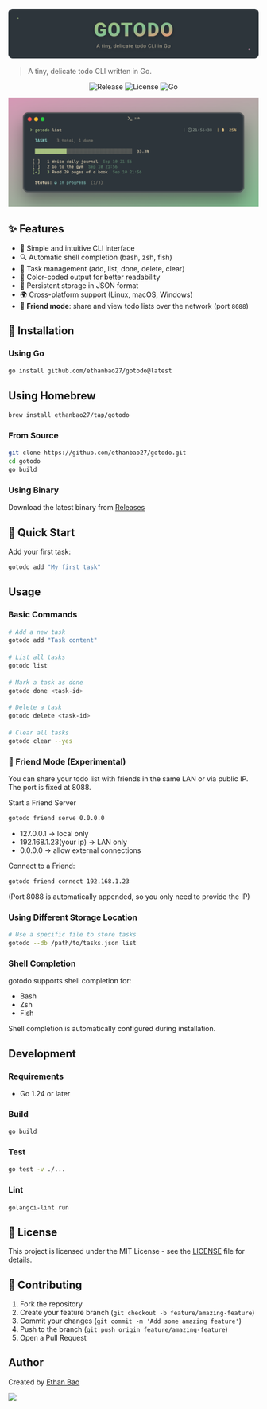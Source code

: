 
<p align="center">
  <img src="assets/gotodo-banner.svg" width="550" alt="gotodo banner">
</p>


> A tiny, delicate todo CLI written in Go.

<p align="center">
  <img src="https://img.shields.io/github/v/release/ethanbao27/gotodo?style=for-the-badge&color=%2383C092&labelColor=%232D353B" alt="Release">
  <img src="https://img.shields.io/github/license/ethanbao27/gotodo?style=for-the-badge&color=%23D699B6&labelColor=%232D353B" alt="License">
  <img src="https://img.shields.io/badge/Go-1.24%2B-%23A7C080?style=for-the-badge&logo=go&logoColor=white&labelColor=%232D353B" alt="Go">
</p>

<div>
<img src="./assets/gotodo.png"></img>
</div>

## ✨ Features

- 🚀 Simple and intuitive CLI interface  
- 🔍 Automatic shell completion (bash, zsh, fish)  
- 📝 Task management (add, list, done, delete, clear)  
- 🎨 Color-coded output for better readability  
- 💾 Persistent storage in JSON format  
- 🌍 Cross-platform support (Linux, macOS, Windows)  
- 🤝 **Friend mode**: share and view todo lists over the network (port `8088`) 

## 🚀 Installation

### Using Go

```bash
go install github.com/ethanbao27/gotodo@latest
```

## Using Homebrew

```bash
brew install ethanbao27/tap/gotodo
```

### From Source

```bash
git clone https://github.com/ethanbao27/gotodo.git
cd gotodo
go build
```

### Using Binary

Download the latest binary from [Releases](https://github.com/ethanbao27/gotodo/releases)

## 🎯 Quick Start

Add your first task:

```bash
gotodo add "My first task"
```

## Usage

### Basic Commands

```bash
# Add a new task
gotodo add "Task content"

# List all tasks
gotodo list

# Mark a task as done
gotodo done <task-id>

# Delete a task
gotodo delete <task-id>

# Clear all tasks
gotodo clear --yes
```

### 📌 Friend Mode (Experimental)

You can share your todo list with friends in the same LAN or via public IP.
The port is fixed at 8088.

Start a Friend Server

```bash
gotodo friend serve 0.0.0.0
```

- 127.0.0.1 → local only
- 192.168.1.23(your ip) → LAN only
- 0.0.0.0 → allow external connections

Connect to a Friend:

```bash
gotodo friend connect 192.168.1.23
```

(Port 8088 is automatically appended, so you only need to provide the IP)

### Using Different Storage Location

```bash
# Use a specific file to store tasks
gotodo --db /path/to/tasks.json list
```

### Shell Completion

gotodo supports shell completion for:

- Bash
- Zsh
- Fish

Shell completion is automatically configured during installation.

## Development

### Requirements

- Go 1.24 or later

### Build

```bash
go build
```

### Test

```bash
go test -v ./...
```

### Lint

```bash
golangci-lint run
```

## 📜 License

This project is licensed under the MIT License - see the [LICENSE](LICENSE) file for details.

## 🤝 Contributing

1. Fork the repository
2. Create your feature branch (`git checkout -b feature/amazing-feature`)
3. Commit your changes (`git commit -m 'Add some amazing feature'`)
4. Push to the branch (`git push origin feature/amazing-feature`)
5. Open a Pull Request

## Author

Created by [Ethan Bao](https://github.com/ethanbao27)

<a href="https://github.com/ethanbao27/gotodo/graphs/contributors">
  <img src="https://contrib.rocks/image?repo=ethanbao27/gotodo" />
</a>
